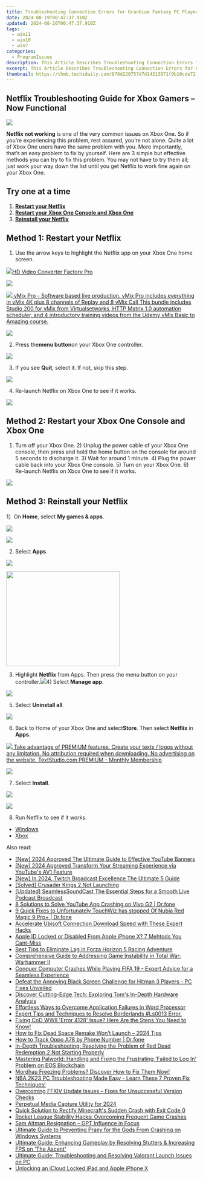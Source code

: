 ```yaml
---
title: Troubleshooting Connection Errors for Granblue Fantasy PC Players
date: 2024-08-19T00:47:37.910Z
updated: 2024-08-20T00:47:37.910Z
tags:
  - win11
  - win10
  - win7
categories:
  - ProgramIssues
description: This Article Describes Troubleshooting Connection Errors for Granblue Fantasy PC Players
excerpt: This Article Describes Troubleshooting Connection Errors for Granblue Fantasy PC Players
thumbnail: https://thmb.techidaily.com/878d220757d7d14313871f9b10cde72f7c661f389b4c57bef6edfd951b9b3a1e.jpg
---
```


## Netflix Troubleshooting Guide for Xbox Gamers – Now Functional

![](https://images.drivereasy.com/wp-content/uploads/2018/01/img_5a52db997e254.jpg)

**Netflix not working** is one of the very common issues on Xbox One. So if you’re experiencing this problem, rest assured, you’re not alone. Quite a lot of Xbox One users have the same problem with you. More importantly, that’s an easy problem to fix by yourself. Here are 3 simple but effective methods you can try to fix this problem. You may not have to try them all; just work your way down the list until you get Netflix to work fine again on your Xbox One.

## Try one at a time

1. **[Restart your Netflix](https://tools.techidaily.com/drivereasy/download/)**
2. **[Restart your Xbox One Console and Xbox One](https://tools.techidaily.com/drivereasy/download/)**
3. **[Reinstall your Netflix](https://tools.techidaily.com/drivereasy/download/)**

## Method 1: Restart your Netflix

1) Use the arrow keys to highlight the Netflix app on your Xbox One home screen.

<!-- affiliate ads begin -->
<a href="https://secure.2checkout.com/order/checkout.php?PRODS=4537546&QTY=1&AFFILIATE=108875&CART=1"><img src="https://secure.avangate.com/images/merchant/4b0a0290ad7df100b77e86839989a75e/products/7_copy_2_2_hdpro.png" border="0">HD Video Converter Factory Pro</a>
<!-- affiliate ads end -->
![](https://images.drivereasy.com/wp-content/uploads/2017/09/img_59c9b7a85ed26.png)

<!-- affiliate ads begin -->
<a href="https://secure.2checkout.com/order/checkout.php?PRODS=30901410&QTY=1&AFFILIATE=108875&CART=1"> <img src="https://secure.avangate.com/images/merchant/ce9a6fb2becc2d235e62b125e9260102/products/copy_1_copy_vMixCallScreenshot1-large.jpg" border="0"> vMix Pro - Software based live production. vMix Pro includes everything in vMix 4K plus 8 channels of Replay and 8 vMix Call 
This bundle includes Studio 200 for vMix from Virtualsetworks, HTTP Matrix 1.0 automation scheduler, and 4 introductory training videos from the Udemy vMix Basic to Amazing course. </a>
<!-- affiliate ads end -->
![](https://images.drivereasy.com/wp-content/uploads/2017/09/img_59c9bc0594322.jpg)

2) Press the**menu button**on your Xbox One controller.

![](https://images.drivereasy.com/wp-content/uploads/2017/09/img_59c9b7d5cf405.png)

3) If you see **Quit**, select it. If not, skip this step.

![](https://images.drivereasy.com/wp-content/uploads/2017/09/img_59c9bc63f0698.png)

4) Re-launch Netflix on Xbox One to see if it works.

<!-- affiliate ads begin -->
<a href="https://estore.winxdvd.com/order/checkout.php?PRODS=4081991&QTY=1&AFFILIATE=108875&CART=1"><img src="https://www.winxdvd.com/affiliate/new-banner/wt-500x500.jpg" border="0"></a>
<!-- affiliate ads end -->
## Method 2: Restart your Xbox One Console and Xbox One

1) Turn off your Xbox One. 2) Unplug the power cable of your Xbox One console, then press and hold the home button on the console for around 5 seconds to discharge it. 3) Wait for around 1 minute. 4) Plug the power cable back into your Xbox One console. 5) Turn on your Xbox One. 6) Re-launch Netflix on Xbox One to see if it works.

<!-- affiliate ads begin -->
<a href="https://secure.2checkout.com/order/checkout.php?PRODS=4729320&QTY=1&AFFILIATE=108875&CART=1"><img src="https://secure.avangate.com/images/merchant/f7f07e7dab09533bc71247a5b29a7373/products/2_iDeviceMessageBox.png" border="0"></a>
<!-- affiliate ads end -->
## Method 3: Reinstall your Netflix

1）On **Home**, select **My games & apps**.

<!-- affiliate ads begin -->
<a href="https://store.bitdefender.com/affiliate.php?ACCOUNT=BITLATIN&AFFILIATE=108875&PATH=http%3A%2F%2Fwww.bitdefender.com%2Fbusiness%3FAFFILIATE%3D108875%26RESOURCE%3D30%2525%2BOff%2Ball%2BGravityZone%2BProducts"><img src="https://www.bitdefender.com/content/dam/bitdefender/business/campaign/1200X628.png" border="0"></a>
<!-- affiliate ads end -->
![](https://images.drivereasy.com/wp-content/uploads/2017/09/img_59c9d2f1b0153.png)

2) Select **Apps**.

![](https://images.drivereasy.com/wp-content/uploads/2017/09/img_59c9d39a96109.png)

<!-- affiliate ads begin -->
<a href="https://caperobbin.sjv.io/c/5597632/2006123/18460" target="_top" id="2006123"><img src="//a.impactradius-go.com/display-ad/18460-2006123" border="0" alt="" width="300" height="250"/></a><img height="0" width="0" src="https://imp.pxf.io/i/5597632/2006123/18460" style="position:absolute;visibility:hidden;" border="0" />
<!-- affiliate ads end -->
3) Highlight **Netflix** from Apps. Then press the menu button on your controller.![](https://images.drivereasy.com/wp-content/uploads/2017/09/img_59c9b7d5cf405.png)4) Select **Manage app**.

![](https://images.drivereasy.com/wp-content/uploads/2017/09/img_59c9d4de65636.png)

5) Select **Uninstall all**.

![](https://images.drivereasy.com/wp-content/uploads/2017/09/img_59c9d5c6d7c9b.png)

6) Back to Home of your Xbox One and select**Store**. Then select **Netflix** in **Apps**.

<!-- affiliate ads begin -->
<a href="https://secure.textstudio.com/order/checkout.php?PRODS=35633281&QTY=1&AFFILIATE=108875&CART=1"> <img src="https://secure.avangate.com/images/merchant/d6eb8222c9718486bdabce8b897380f7/products/2_premium-icon.png" border="0"> Take advantage of PREMIUM features. 
Create your texts / logos without any limitation. 
No attribution required when downloading. 
No advertising on the website. 
 TextStudio.com  PREMIUM - Monthly Membership</a>
<!-- affiliate ads end -->
![](https://images.drivereasy.com/wp-content/uploads/2017/09/img_59c9d67dec46f.jpg)

7) Select **Install**.

<!-- affiliate ads begin -->
<a href="https://shop.incomedia.eu/order/checkout.php?PRODS=39655089&QTY=1&AFFILIATE=108875&CART=1"><img src="https://incomedia.eu/files/images/affiliates/wa/01_WA_728x90.jpg" border="0"></a>
<!-- affiliate ads end -->
![](https://images.drivereasy.com/wp-content/uploads/2017/09/img_59c9d6d32cef6.jpg)

8) Run Netflix to see if it works.

* [Windows](https://tools.techidaily.com/drivereasy/download/)
* [Xbox](https://tools.techidaily.com/drivereasy/download/)

<ins class="adsbygoogle"
     style="display:block"
     data-ad-format="autorelaxed"
     data-ad-client="ca-pub-7571918770474297"
     data-ad-slot="1223367746"></ins>



<ins class="adsbygoogle"
     style="display:block"
     data-ad-client="ca-pub-7571918770474297"
     data-ad-slot="8358498916"
     data-ad-format="auto"
     data-full-width-responsive="true"></ins>

<span class="atpl-alsoreadstyle">Also read:</span>
<div><ul>
<li><a href="https://youtube-sure.techidaily.com/024-approved-the-ultimate-guide-to-effective-youtube-banners/"><u>[New] 2024 Approved  The Ultimate Guide to Effective YouTube Banners</u></a></li>
<li><a href="https://youtube-web.techidaily.com/024-approved-transform-your-streaming-experience-via-youtubes-av1-feature/"><u>[New] 2024 Approved  Transform Your Streaming Experience via YouTube's AV1 Feature</u></a></li>
<li><a href="https://screen-activity-recording.techidaily.com/new-in-2024-twitch-broadcast-excellence-the-ultimate-5-guide/"><u>[New] In 2024, Twitch Broadcast Excellence  The Ultimate 5 Guide</u></a></li>
<li><a href="https://win-answers.techidaily.com/solved-crusader-kings-2-not-launching/"><u>[Solved] Crusader Kings 2 Not Launching</u></a></li>
<li><a href="https://extra-approaches.techidaily.com/updated-seamlesssoundcast-the-essential-steps-for-a-smooth-live-podcast-broadcast/"><u>[Updated] SeamlessSoundCast  The Essential Steps for a Smooth Live Podcast Broadcast</u></a></li>
<li><a href="https://howto.techidaily.com/8-solutions-to-solve-youtube-app-crashing-on-vivo-g2-drfone-by-drfone-fix-android-problems-fix-android-problems/"><u>8 Solutions to Solve YouTube App Crashing on Vivo G2 | Dr.fone</u></a></li>
<li><a href="https://howto.techidaily.com/9-quick-fixes-to-unfortunately-touchwiz-has-stopped-of-nubia-red-magic-9-proplus-drfone-by-drfone-fix-android-problems-fix-android-problems/"><u>9 Quick Fixes to Unfortunately TouchWiz has stopped Of Nubia Red Magic 9 Pro+ | Dr.fone</u></a></li>
<li><a href="https://win-answers.techidaily.com/accelerate-ubisoft-connection-download-speed-with-these-expert-hacks/"><u>Accelerate Ubisoft Connection Download Speed with These Expert Hacks</u></a></li>
<li><a href="https://apple-account.techidaily.com/apple-id-locked-or-disabled-from-apple-iphone-x-7-mehtods-you-cant-miss-by-drfone-ios/"><u>Apple ID Locked or Disabled From Apple iPhone X? 7 Mehtods You Cant-Miss</u></a></li>
<li><a href="https://win-answers.techidaily.com/best-tips-to-eliminate-lag-in-forza-horizon-5-racing-adventure/"><u>Best Tips to Eliminate Lag in Forza Horizon 5 Racing Adventure</u></a></li>
<li><a href="https://win-answers.techidaily.com/comprehensive-guide-to-addressing-game-instability-in-total-war-warhammer-ii/"><u>Comprehensive Guide to Addressing Game Instability in Total War: Warhammer II</u></a></li>
<li><a href="https://win-answers.techidaily.com/conquer-computer-crashes-while-playing-fifa-19-expert-advice-for-a-seamless-experience/"><u>Conquer Computer Crashes While Playing FIFA 19 - Expert Advice for a Seamless Experience</u></a></li>
<li><a href="https://win-answers.techidaily.com/defeat-the-annoying-black-screen-challenge-for-hitman-3-players-pc-fixes-unveiled/"><u>Defeat the Annoying Black Screen Challenge for Hitman 3 Players - PC Fixes Unveiled</u></a></li>
<li><a href="https://driver-install.techidaily.com/discover-cutting-edge-tech-exploring-toms-in-depth-hardware-analysis/"><u>Discover Cutting-Edge Tech: Exploring Tom's In-Depth Hardware Analysis</u></a></li>
<li><a href="https://win-answers.techidaily.com/effortless-ways-to-overcome-application-failures-in-word-processor/"><u>Effortless Ways to Overcome Application Failures in Word Processor</u></a></li>
<li><a href="https://win-answers.techidaily.com/expert-tips-and-techniques-to-resolve-borderlands-ls0013-error/"><u>Expert Tips and Techniques to Resolve Borderlands #Ls0013 Error.</u></a></li>
<li><a href="https://win-answers.techidaily.com/fixing-cod-wwii-error-4128-issue-here-are-the-steps-you-need-to-know/"><u>Fixing CoD WWII 'Error 4128' Issue? Here Are the Steps You Need to Know!</u></a></li>
<li><a href="https://win-answers.techidaily.com/how-to-fix-dead-space-remake-wont-launch-2024-tips/"><u>How to Fix Dead Space Remake Won’t Launch – 2024 Tips</u></a></li>
<li><a href="https://android-location-track.techidaily.com/how-to-track-oppo-a78-by-phone-number-drfone-by-drfone-virtual-android/"><u>How to Track Oppo A78 by Phone Number | Dr.fone</u></a></li>
<li><a href="https://win-answers.techidaily.com/in-depth-troubleshooting-resolving-the-problem-of-red-dead-redemption-2-not-starting-properly/"><u>In-Depth Troubleshooting: Resolving the Problem of Red Dead Redemption 2 Not Starting Properly</u></a></li>
<li><a href="https://win-answers.techidaily.com/mastering-palworld-handling-and-fixing-the-frustrating-failed-to-log-in-problem-on-eos-blockchain/"><u>Mastering Palworld: Handling and Fixing the Frustrating 'Failed to Log In' Problem on EOS Blockchain</u></a></li>
<li><a href="https://win-answers.techidaily.com/mordhau-freezing-problems-discover-how-to-fix-them-now/"><u>Mordhau Freezing Problems? Discover How to Fix Them Now!</u></a></li>
<li><a href="https://win-answers.techidaily.com/nba-2k23-pc-troubleshooting-made-easy-learn-these-7-proven-fix-techniques/"><u>NBA 2K23 PC Troubleshooting Made Easy - Learn These 7 Proven Fix Techniques!</u></a></li>
<li><a href="https://win-answers.techidaily.com/overcoming-ffxiv-update-issues-fixes-for-unsuccessful-version-checks/"><u>Overcoming FFXIV Update Issues – Fixes for Unsuccessful Version Checks</u></a></li>
<li><a href="https://screen-mirroring-recording.techidaily.com/perpetual-media-capture-utility-for-2024/"><u>Perpetual Media Capture Utility for 2024</u></a></li>
<li><a href="https://win-answers.techidaily.com/quick-solution-to-rectify-minecrafts-sudden-crash-with-exit-code-0/"><u>Quick Solution to Rectify Minecraft's Sudden Crash with Exit Code 0</u></a></li>
<li><a href="https://win-answers.techidaily.com/rocket-league-stability-hacks-overcoming-frequent-game-crashes/"><u>Rocket League Stability Hacks: Overcoming Frequent Game Crashes</u></a></li>
<li><a href="https://tech-revival.techidaily.com/sam-altman-resignation-gpt-influence-in-focus/"><u>Sam Altman Resignation – GPT Influence in Focus</u></a></li>
<li><a href="https://win-answers.techidaily.com/ultimate-guide-to-preventing-praey-for-the-gods-from-crashing-on-windows-systems/"><u>Ultimate Guide to Preventing Praey for the Gods From Crashing on Windows Systems</u></a></li>
<li><a href="https://win-answers.techidaily.com/ultimate-guide-enhancing-gameplay-by-resolving-stutters-and-increasing-fps-on-the-ascent/"><u>Ultimate Guide: Enhancing Gameplay by Resolving Stutters & Increasing FPS on 'The Ascent'</u></a></li>
<li><a href="https://win-answers.techidaily.com/ultimate-guide-troubleshooting-and-resolving-valorant-launch-issues-on-pc/"><u>Ultimate Guide: Troubleshooting and Resolving Valorant Launch Issues on PC</u></a></li>
<li><a href="https://activate-lock.techidaily.com/unlocking-an-icloud-locked-ipad-and-apple-iphone-x-by-drfone-ios/"><u>Unlocking an iCloud Locked iPad and Apple iPhone X</u></a></li>
</ul></div>
